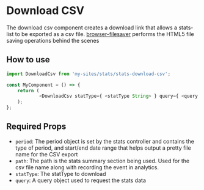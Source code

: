 # Download CSV

The download csv component creates a download link that allows a stats-list to be exported as a csv file. [browser-filesaver](https://github.com/tmpvar/browser-filesaver) performs the HTML5 file saving operations behind the scenes

## How to use

```js
import DownloadCsv from 'my-sites/stats/stats-download-csv';

const MyComponent = () => {
    return (
			<DownloadCsv statType={ <statType String> } query={ <query Object> } path={ <path String> } period={ <period Object> } />;
    );
};
```

## Required Props

- `period`: The period object is set by the stats controller and contains the type of period, and start/end date range that helps output a pretty file name for the CSV export
- `path`: The path is the stats summary section being used. Used for the csv file name along with recording the event in analytics.
- `statType`: The statType to download
- `query`: A query object used to request the stats data

